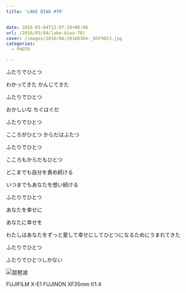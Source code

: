 ```yaml
---
title: 'LAKE BIWA #70'


date: 2016-03-04T12:07:29+00:00
url: /2016/03/04/lake-biwa-70/
cover: /images/2016/04/20160304-_DSF9653.jpg
categories:
  - PHOTO

---
```

ふたりでひとつ

わかってきた かんじてきた

ふたりでひとつ

おかしいな ちぐはぐだ

ふたりでひとつ

こころがひとつ からだはふたつ

ふたりでひとつ

こころもからだもひとつ

どこまでも自分を責め続ける

いつまでもあなたを想い続ける

ふたりでひとつ

あなたを幸せに

あなたに幸せを

わたしはあなたをずっと愛して幸せにしてひとつになるためにうまれてきた

ふたりでひとつ

ふたりでひとつしかない

![琵琶湖](/images/2016/04/20160304-_DSF9661.jpg "琵琶湖")

FUJIFILM X-E1 FUJINON XF35mm f/1.4
